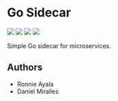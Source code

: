 # Go Sidecar 
[![](https://travis-ci.org/ronnieac/go-sidecar.svg?branch=master)](https://travis-ci.org/ronnieac/go-sidecar)
[![](https://codecov.io/gh/ronnieac/go-sidecar/branch/master/graph/badge.svg)](https://codecov.io/gh/ronnieac/go-sidecar)
[![](https://goreportcard.com/badge/github.com/ronnieac/go-sidecar)](https://goreportcard.com/report/github.com/ronnieac/go-sidecar)
[![](https://img.shields.io/badge/License-MIT-brightgreen.svg)](https://img.shields.io/badge/License-MIT-brightgreen.svg)

Simple Go sidecar for microservices.

## Authors
- Ronnie Ayala
- Daniel Miralles